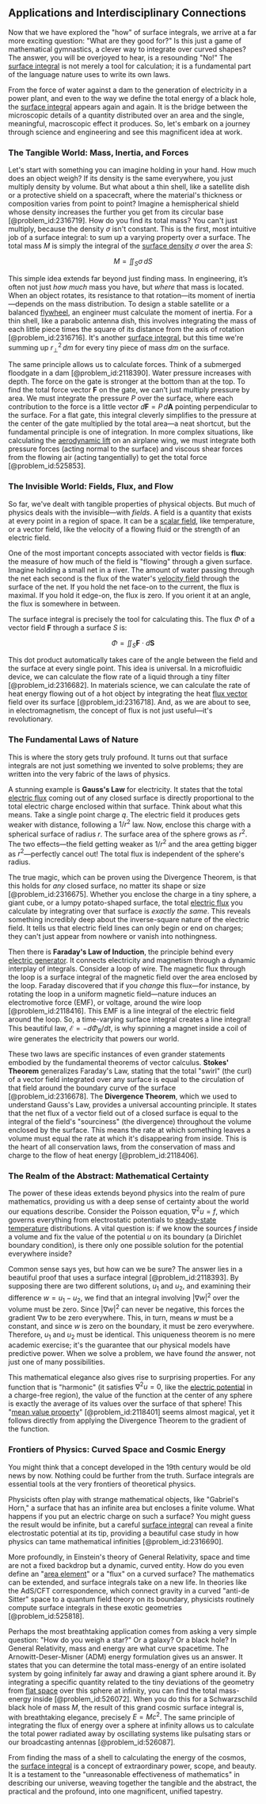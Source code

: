 ## Applications and Interdisciplinary Connections

Now that we have explored the "how" of surface integrals, we arrive at a far more exciting question: "What are they good for?" Is this just a game of mathematical gymnastics, a clever way to integrate over curved shapes? The answer, you will be overjoyed to hear, is a resounding "No!" The [surface integral](@article_id:274900) is not merely a tool for calculation; it is a fundamental part of the language nature uses to write its own laws.

From the force of water against a dam to the generation of electricity in a power plant, and even to the way we define the total energy of a black hole, the [surface integral](@article_id:274900) appears again and again. It is the bridge between the microscopic details of a quantity distributed over an area and the single, meaningful, macroscopic effect it produces. So, let's embark on a journey through science and engineering and see this magnificent idea at work.

### The Tangible World: Mass, Inertia, and Forces

Let's start with something you can imagine holding in your hand. How much does an object weigh? If its density is the same everywhere, you just multiply density by volume. But what about a thin shell, like a satellite dish or a protective shield on a spacecraft, where the material's thickness or composition varies from point to point? Imagine a hemispherical shield whose density increases the further you get from its circular base [@problem_id:2316719]. How do you find its total mass? You can't just multiply, because the density $\sigma$ isn't constant. This is the first, most intuitive job of a surface integral: to sum up a varying property over a surface. The total mass $M$ is simply the integral of the [surface density](@article_id:161395) $\sigma$ over the area $S$:

$$ M = \iint_S \sigma \, dS $$

This simple idea extends far beyond just finding mass. In engineering, it’s often not just *how much* mass you have, but *where* that mass is located. When an object rotates, its resistance to that rotation—its moment of inertia—depends on the mass distribution. To design a stable satellite or a balanced [flywheel](@article_id:195355), an engineer must calculate the moment of inertia. For a thin shell, like a parabolic antenna dish, this involves integrating the mass of each little piece times the square of its distance from the axis of rotation [@problem_id:2316716]. It's another [surface integral](@article_id:274900), but this time we're summing up $r_{\perp}^2 \, dm$ for every tiny piece of mass $dm$ on the surface.

The same principle allows us to calculate forces. Think of a submerged floodgate in a dam [@problem_id:2118390]. Water pressure increases with depth. The force on the gate is stronger at the bottom than at the top. To find the total force vector $\mathbf{F}$ on the gate, we can't just multiply pressure by area. We must integrate the pressure $P$ over the surface, where each contribution to the force is a little vector $d\mathbf{F} = P \, d\mathbf{A}$ pointing perpendicular to the surface. For a flat gate, this integral cleverly simplifies to the pressure at the center of the gate multiplied by the total area—a neat shortcut, but the fundamental principle is one of integration. In more complex situations, like calculating the [aerodynamic lift](@article_id:266576) on an airplane wing, we must integrate both pressure forces (acting normal to the surface) and viscous shear forces from the flowing air (acting tangentially) to get the total force [@problem_id:525853].

### The Invisible World: Fields, Flux, and Flow

So far, we've dealt with tangible properties of physical objects. But much of physics deals with the invisible—with *fields*. A field is a quantity that exists at every point in a region of space. It can be a [scalar field](@article_id:153816), like temperature, or a vector field, like the velocity of a flowing fluid or the strength of an electric field.

One of the most important concepts associated with vector fields is **flux**: the measure of how much of the field is "flowing" through a given surface. Imagine holding a small net in a river. The amount of water passing through the net each second is the flux of the water's [velocity field](@article_id:270967) through the surface of the net. If you hold the net face-on to the current, the flux is maximal. If you hold it edge-on, the flux is zero. If you orient it at an angle, the flux is somewhere in between.

The surface integral is precisely the tool for calculating this. The flux $\Phi$ of a vector field $\mathbf{F}$ through a surface $S$ is:

$$ \Phi = \iint_S \mathbf{F} \cdot d\mathbf{S} $$

This dot product automatically takes care of the angle between the field and the surface at every single point. This idea is universal. In a microfluidic device, we can calculate the flow rate of a liquid through a tiny filter [@problem_id:2316682]. In materials science, we can calculate the rate of heat energy flowing out of a hot object by integrating the heat [flux vector](@article_id:273083) field over its surface [@problem_id:2316718]. And, as we are about to see, in electromagnetism, the concept of flux is not just useful—it's revolutionary.

### The Fundamental Laws of Nature

This is where the story gets truly profound. It turns out that surface integrals are not just something we invented to solve problems; they are written into the very fabric of the laws of physics.

A stunning example is **Gauss's Law** for electricity. It states that the total [electric flux](@article_id:265555) coming out of any closed surface is directly proportional to the total electric charge enclosed within that surface. Think about what this means. Take a single point charge $q$. The electric field it produces gets weaker with distance, following a $1/r^2$ law. Now, enclose this charge with a spherical surface of radius $r$. The surface area of the sphere grows as $r^2$. The two effects—the field getting weaker as $1/r^2$ and the area getting bigger as $r^2$—perfectly cancel out! The total flux is independent of the sphere's radius.

The true magic, which can be proven using the Divergence Theorem, is that this holds for *any* closed surface, no matter its shape or size [@problem_id:2316675]. Whether you enclose the charge in a tiny sphere, a giant cube, or a lumpy potato-shaped surface, the total [electric flux](@article_id:265555) you calculate by integrating over that surface is *exactly the same*. This reveals something incredibly deep about the inverse-square nature of the electric field. It tells us that electric field lines can only begin or end on charges; they can't just appear from nowhere or vanish into nothingness.

Then there is **Faraday's Law of Induction**, the principle behind every [electric generator](@article_id:267788). It connects electricity and magnetism through a dynamic interplay of integrals. Consider a loop of wire. The magnetic flux through the loop is a surface integral of the magnetic field over the area enclosed by the loop. Faraday discovered that if you *change* this flux—for instance, by rotating the loop in a uniform magnetic field—nature induces an electromotive force (EMF), or voltage, around the wire loop [@problem_id:2118416]. This EMF is a line integral of the electric field around the loop. So, a time-varying surface integral creates a line integral! This beautiful law, $\mathcal{E} = -d\Phi_B/dt$, is why spinning a magnet inside a coil of wire generates the electricity that powers our world.

These two laws are specific instances of even grander statements embodied by the fundamental theorems of vector calculus. **Stokes' Theorem** generalizes Faraday's Law, stating that the total "swirl" (the curl) of a vector field integrated over any surface is equal to the circulation of that field around the boundary curve of the surface [@problem_id:2316678]. The **Divergence Theorem**, which we used to understand Gauss's Law, provides a universal accounting principle. It states that the net flux of a vector field out of a closed surface is equal to the integral of the field's "sourciness" (the divergence) throughout the volume enclosed by the surface. This means the rate at which something leaves a volume must equal the rate at which it's disappearing from inside. This is the heart of all conservation laws, from the conservation of mass and charge to the flow of heat energy [@problem_id:2118406].

### The Realm of the Abstract: Mathematical Certainty

The power of these ideas extends beyond physics into the realm of pure mathematics, providing us with a deep sense of certainty about the world our equations describe. Consider the Poisson equation, $\nabla^2 u = f$, which governs everything from electrostatic potentials to [steady-state temperature](@article_id:136281) distributions. A vital question is: if we know the sources $f$ inside a volume and fix the value of the potential $u$ on its boundary (a Dirichlet boundary condition), is there only one possible solution for the potential everywhere inside?

Common sense says yes, but how can we be sure? The answer lies in a beautiful proof that uses a surface integral [@problem_id:2118393]. By supposing there are two different solutions, $u_1$ and $u_2$, and examining their difference $w = u_1 - u_2$, we find that an integral involving $|\nabla w|^2$ over the volume must be zero. Since $|\nabla w|^2$ can never be negative, this forces the gradient $\nabla w$ to be zero everywhere. This, in turn, means $w$ must be a constant, and since $w$ is zero on the boundary, it must be zero everywhere. Therefore, $u_1$ and $u_2$ must be identical. This uniqueness theorem is no mere academic exercise; it's the guarantee that our physical models have predictive power. When we solve a problem, we have found *the* answer, not just one of many possibilities.

This mathematical elegance also gives rise to surprising properties. For any function that is "harmonic" (it satisfies $\nabla^2 u = 0$, like the [electric potential](@article_id:267060) in a charge-free region), the value of the function at the center of any sphere is exactly the average of its values over the surface of that sphere! This "[mean value property](@article_id:141096)" [@problem_id:2118401] seems almost magical, yet it follows directly from applying the Divergence Theorem to the gradient of the function.

### Frontiers of Physics: Curved Space and Cosmic Energy

You might think that a concept developed in the 19th century would be old news by now. Nothing could be further from the truth. Surface integrals are essential tools at the very frontiers of theoretical physics.

Physicists often play with strange mathematical objects, like "Gabriel's Horn," a surface that has an infinite area but encloses a finite volume. What happens if you put an electric charge on such a surface? You might guess the result would be infinite, but a careful [surface integral](@article_id:274900) can reveal a finite electrostatic potential at its tip, providing a beautiful case study in how physics can tame mathematical infinities [@problem_id:2316690].

More profoundly, in Einstein's theory of General Relativity, space and time are not a fixed backdrop but a dynamic, curved entity. How do you even define an "[area element](@article_id:196673)" or a "flux" on a curved surface? The mathematics can be extended, and surface integrals take on a new life. In theories like the AdS/CFT correspondence, which connect gravity in a curved "anti-de Sitter" space to a quantum field theory on its boundary, physicists routinely compute surface integrals in these exotic geometries [@problem_id:525818].

Perhaps the most breathtaking application comes from asking a very simple question: "How do you weigh a star?" Or a galaxy? Or a black hole? In General Relativity, mass and energy are what curve spacetime. The Arnowitt-Deser-Misner (ADM) energy formulation gives us an answer. It states that you can determine the total mass-energy of an entire isolated system by going infinitely far away and drawing a giant sphere around it. By integrating a specific quantity related to the tiny deviations of the geometry from [flat space](@article_id:204124) over this sphere at infinity, you can find the total mass-energy inside [@problem_id:526072]. When you do this for a Schwarzschild black hole of mass $M$, the result of this grand cosmic surface integral is, with breathtaking elegance, precisely $E = Mc^2$. The same principle of integrating the flux of energy over a sphere at infinity allows us to calculate the total power radiated away by oscillating systems like pulsating stars or our broadcasting antennas [@problem_id:526087].

From finding the mass of a shell to calculating the energy of the cosmos, the [surface integral](@article_id:274900) is a concept of extraordinary power, scope, and beauty. It is a testament to the "unreasonable effectiveness of mathematics" in describing our universe, weaving together the tangible and the abstract, the practical and the profound, into one magnificent, unified tapestry.